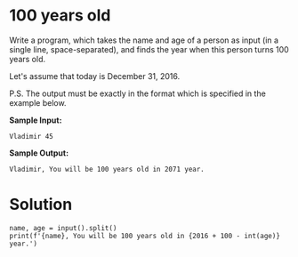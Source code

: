 # 100 years old

Write a program, which takes the name and age of a person as input (in a single line, space-separated), and finds the year when this person turns 100 years old.

Let's assume that today is December 31, 2016.

P.S. The output must be exactly in the format which is specified in the example below.

**Sample Input:**
```
Vladimir 45
```
**Sample Output:**
```
Vladimir, You will be 100 years old in 2071 year.
```
# Solution
```
name, age = input().split()
print(f'{name}, You will be 100 years old in {2016 + 100 - int(age)} year.')
```
